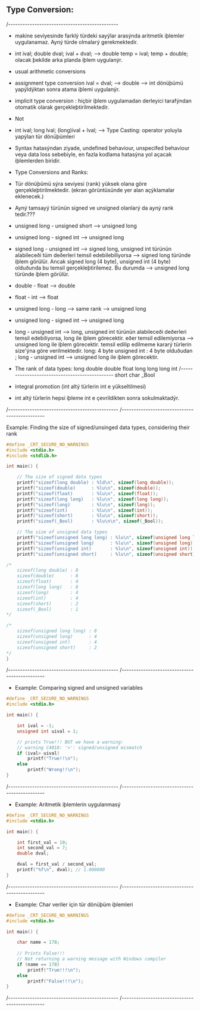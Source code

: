
## Type Conversion:
/----------------------------------------------
- makine seviyesinde farklý türdeki  sayýlar arasýnda aritmetik iþlemler uygulanamaz. Ayný türde olmalarý gerekmektedir. 

- int ival; 
  double dval; 
  ival + dval; --> double temp = ival; 
				   temp + double; olacak þekilde arka planda iþlem uygulanýr.

- usual arithmetic conversions 
- assignment type conversion 
ival = dval; --> double --> int dönüþümü yapýldýktan sonra atama iþlemi uygulanýr.

- implicit type conversion : hiçbir iþlem uygulamadan derleyici tarafýndan otomatik olarak gerçekleþtirilmektedir. 
- Not 
- int ival;
  long lval;
  (long)ival + lval; --> Type Casting: operator yoluyla yapýlan tür dönüþümleri

- Syntax hatasýndan ziyade, undefined behaviour, unspecifed behaviour veya data loss sebebiyle, en fazla kodlama hatasýna yol açacak iþlemlerden biridir.

* Type Conversions and Ranks: 
- Tür dönüþümü sýra seviyesi (rank) yüksek olana göre gerçekleþtirilmektedir. (ekran görüntüsünde yer alan açýklamalar eklenecek.) 
- Ayný tamsayý türünün signed ve unsigned olanlarý da ayný rank tedir.???
- unsigned long - unsigned short --> unsigned long 
- unsigned long - signed int  --> unsigned long 
- signed long - unsigned int  --> signed long, unsigned int türünün alabileceði tüm deðerleri temsil edebilebiliyorsa --> signed long türünde iþlem görülür. 
  Ancak signed long (4 byte), unsigned int (4 byte) olduðunda bu temsil gerçekleþtirilemez. Bu durumda --> unsigned long türünde iþlem görülür. 

- double - float --> double
- float - int --> float
- unsigned long - long --> same rank --> unsigned long
- unsigned long - signed int --> unsigned long
- long - unsigned int --> long, unsigned int türünün alabileceði deðerleri temsil edebiliyorsa, long ile iþlem görecektir. 
  eðer temsil edilemiyorsa --> unsigned long ile iþlem görecektir. 
  temsil edilip edilmeme kararý türlerin size'ýna göre verilmektedir. 
  long: 4 byte
  unsigned int : 4 byte olduðudan ;
  long - unsigned int --> unsigned long ile iþlem görecektir.

 - The rank of data types: 
long double
double
float 
long long
long 
int 
/----------------------------------------------
short
char 
_Bool 

* integral promotion (int altý türlerin int e yükseltilmesi)
- int altý türlerin hepsi iþleme int e çevrildikten sonra sokulmaktadýr. 

/----------------------------------------------
/----------------------------------------------

Example: Finding the size of signed/unsinged data types, considering their rank

```cpp
#define _CRT_SECURE_NO_WARNINGS
#include <stdio.h>
#include <stdlib.h>

int main() {

	// The size of signed data types 
	printf("sizeof(long double) : %ld\n", sizeof(long double));
	printf("sizeof(double)      : %lu\n", sizeof(double));
	printf("sizeof(float)       : %lu\n", sizeof(float));
	printf("sizeof(long long)   : %lu\n", sizeof(long long));
	printf("sizeof(long)        : %lu\n", sizeof(long));
	printf("sizeof(int)         : %lu\n", sizeof(int));
	printf("sizeof(short)       : %lu\n", sizeof(short));
	printf("sizeof(_Bool)       : %lu\n\n", sizeof(_Bool));

	// The size of unsigned data types 
	printf("sizeof(unsigned long long) : %lu\n", sizeof(unsigned long long));
	printf("sizeof(unsigned long)      : %lu\n", sizeof(unsigned long));
	printf("sizeof(unsigned int)       : %lu\n", sizeof(unsigned int));
	printf("sizeof(unsigned short)     : %lu\n", sizeof(unsigned short));

/*
	sizeof(long double) : 8
	sizeof(double)      : 8
	sizeof(float)       : 4
	sizeof(long long)   : 8
	sizeof(long)        : 4
	sizeof(int)         : 4
	sizeof(short)       : 2
	sizeof(_Bool)       : 1
*/

/*
	sizeof(unsigned long long) : 8
	sizeof(unsigned long)      : 4
	sizeof(unsigned int)       : 4
	sizeof(unsigned short)     : 2
*/
}
```

/----------------------------------------------
/----------------------------------------------

* Example: Comparing signed and unsigned variables

```cpp
#define _CRT_SECURE_NO_WARNINGS
#include <stdio.h>

int main() {

	int ival = -1;
	unsigned int uival = 1;

	// prints True!!! BUT we have a warning:
	// warning C4018: '>': signed/unsigned mismatch
	if (ival> uival) 
		printf("True!!\n");
	else
		printf("Wrong!!\n");
}
```

/----------------------------------------------
/----------------------------------------------

* Example: Aritmetik iþlemlerin uygulanmasý

```cpp
#define _CRT_SECURE_NO_WARNINGS
#include <stdio.h>

int main() {

	int first_val = 10;
	int second_val = 7;
	double dval;

	dval = first_val / second_val;
	printf("%f\n", dval); // 1.000000
}
```

/----------------------------------------------
/----------------------------------------------

* Example: Char veriler için tür dönüþüm iþlemleri

```cpp
#define _CRT_SECURE_NO_WARNINGS
#include <stdio.h>

int main() {

	char name = 178;
	
	// Prints False!!!
	// Not returning a warning message with Windows compiler
	if (name == 178)
		printf("True!!!\n"); 
	else
		printf("False!!!\n"); 
}
```

/----------------------------------------------
/----------------------------------------------
